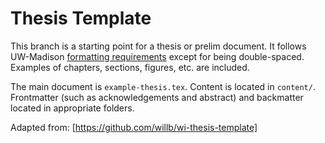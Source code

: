 # Thesis Template
This branch is a starting point for a thesis or prelim document.
It follows UW-Madison [formatting requirements](https://grad.wisc.edu/current-students/doctoral-guide/)
except for being double-spaced.
Examples of chapters, sections, figures, etc. are included.

The main document is `example-thesis.tex`. Content is located in `content/`.
Frontmatter (such as acknowledgements and abstract) and backmatter located
in appropriate folders.

Adapted from: [https://github.com/willb/wi-thesis-template]
